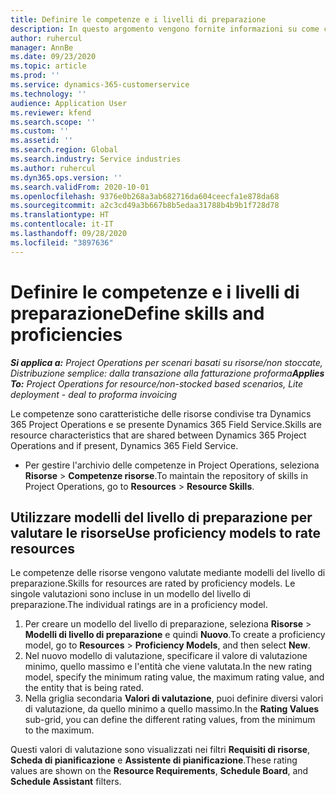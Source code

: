 ```yaml
---
title: Definire le competenze e i livelli di preparazione
description: In questo argomento vengono fornite informazioni su come configurare i modelli del livello di preparazione per valutare le risorse.
author: ruhercul
manager: AnnBe
ms.date: 09/23/2020
ms.topic: article
ms.prod: ''
ms.service: dynamics-365-customerservice
ms.technology: ''
audience: Application User
ms.reviewer: kfend
ms.search.scope: ''
ms.custom: ''
ms.assetid: ''
ms.search.region: Global
ms.search.industry: Service industries
ms.author: ruhercul
ms.dyn365.ops.version: ''
ms.search.validFrom: 2020-10-01
ms.openlocfilehash: 9376e0b268a3ab682716da604ceecfa1e878da68
ms.sourcegitcommit: a2c3cd49a3b667b8b5edaa31788b4b9b1f728d78
ms.translationtype: HT
ms.contentlocale: it-IT
ms.lasthandoff: 09/28/2020
ms.locfileid: "3897636"
---
```

# <a name="define-skills-and-proficiencies"></a><span data-ttu-id="e05b2-103">Definire le competenze e i livelli di preparazione</span><span class="sxs-lookup"><span data-stu-id="e05b2-103">Define skills and proficiencies</span></span>

<span data-ttu-id="e05b2-104">_**Si applica a:** Project Operations per scenari basati su risorse/non stoccate, Distribuzione semplice: dalla transazione alla fatturazione proforma_</span><span class="sxs-lookup"><span data-stu-id="e05b2-104">_**Applies To:** Project Operations for resource/non-stocked based scenarios, Lite deployment - deal to proforma invoicing_</span></span>

<span data-ttu-id="e05b2-105">Le competenze sono caratteristiche delle risorse condivise tra Dynamics 365 Project Operations e se presente Dynamics 365 Field Service.</span><span class="sxs-lookup"><span data-stu-id="e05b2-105">Skills are resource characteristics that are shared between Dynamics 365 Project Operations and if present, Dynamics 365 Field Service.</span></span> 

- <span data-ttu-id="e05b2-106">Per gestire l'archivio delle competenze in Project Operations, seleziona **Risorse** \> **Competenze risorse**.</span><span class="sxs-lookup"><span data-stu-id="e05b2-106">To maintain the repository of skills in Project Operations, go to **Resources** \> **Resource Skills**.</span></span> 

## <a name="use-proficiency-models-to-rate-resources"></a><span data-ttu-id="e05b2-107">Utilizzare modelli del livello di preparazione per valutare le risorse</span><span class="sxs-lookup"><span data-stu-id="e05b2-107">Use proficiency models to rate resources</span></span>

<span data-ttu-id="e05b2-108">Le competenze delle risorse vengono valutate mediante modelli del livello di preparazione.</span><span class="sxs-lookup"><span data-stu-id="e05b2-108">Skills for resources are rated by proficiency models.</span></span> <span data-ttu-id="e05b2-109">Le singole valutazioni sono incluse in un modello del livello di preparazione.</span><span class="sxs-lookup"><span data-stu-id="e05b2-109">The individual ratings are in a proficiency model.</span></span> 

1. <span data-ttu-id="e05b2-110">Per creare un modello del livello di preparazione, seleziona **Risorse** \> **Modelli di livello di preparazione** e quindi **Nuovo**.</span><span class="sxs-lookup"><span data-stu-id="e05b2-110">To create a proficiency model, go to **Resources** \> **Proficiency Models**, and then select **New**.</span></span>
2. <span data-ttu-id="e05b2-111">Nel nuovo modello di valutazione, specificare il valore di valutazione minimo, quello massimo e l'entità che viene valutata.</span><span class="sxs-lookup"><span data-stu-id="e05b2-111">In the new rating model, specify the minimum rating value, the maximum rating value, and the entity that is being rated.</span></span>
3. <span data-ttu-id="e05b2-112">Nella griglia secondaria **Valori di valutazione**, puoi definire diversi valori di valutazione, da quello minimo a quello massimo.</span><span class="sxs-lookup"><span data-stu-id="e05b2-112">In the **Rating Values** sub-grid, you can define the different rating values, from the minimum to the maximum.</span></span>


<span data-ttu-id="e05b2-113">Questi valori di valutazione sono visualizzati nei filtri **Requisiti di risorse**, **Scheda di pianificazione** e **Assistente di pianificazione**.</span><span class="sxs-lookup"><span data-stu-id="e05b2-113">These rating values are shown on the **Resource Requirements**, **Schedule Board**, and **Schedule Assistant** filters.</span></span>
